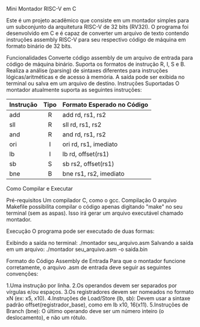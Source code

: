 Mini Montador RISC-V em C

  Este é um projeto acadêmico que consiste em um montador simples para um subconjunto da arquitetura RISC-V de 32 bits (RV32I). 
  O programa foi desenvolvido em C e é capaz de converter um arquivo de texto contendo instruções assembly RISC-V para seu respectivo código de máquina em formato binário de 32 bits.

Funcionalidades
  Converte código assembly de um arquivo de entrada para código de máquina binário.
  Suporta os formatos de instrução R, I, S e B.
  Realiza a análise (parsing) de sintaxes diferentes para instruções lógicas/aritméticas e de acesso à memória.
  A saída pode ser exibida no terminal ou salva em um arquivo de destino.
Instruções Suportadas
  O montador atualmente suporta as seguintes instruções:

| Instrução | Tipo | Formato Esperado no Código |
| :-------- | :--: | :------------------------- |
| add     |  R   | add rd, rs1, rs2         |
| sll     |  R   | sll rd, rs1, rs2         |
| and     |  R   | and rd, rs1, rs2         |
| ori     |  I   | ori rd, rs1, imediato    |
| lb      |  I   | lb rd, offset(rs1)       |
| sb      |  S   | sb rs2, offset(rs1)      |
| bne     |  B   | bne rs1, rs2, imediato   |

Como Compilar e Executar

Pré-requisitos
  Um compilador C, como o gcc.
Compilação
  O arquivo Makefile possibilita compilar o código apenas digitando "make" no seu terminal (sem as aspas).
  Isso irá gerar um arquivo executável chamado montador.
  
Execução
  O programa pode ser executado de duas formas:
  
  Exibindo a saída no terminal: ./montador seu_arquivo.asm
  Salvando a saída em um arquivo: ./montador seu_arquivo.asm -o saida.bin

Formato do Código Assembly de Entrada
  Para que o montador funcione corretamente, o arquivo .asm de entrada deve seguir as seguintes convenções:
  
  1.Uma instrução por linha.
  2.Os operandos devem ser separados por vírgulas e/ou espaços.
  3.Os registradores devem ser nomeados no formato xN (ex: x5, x10).
  4.Instruções de Load/Store (lb, sb): Devem usar a sintaxe padrão offset(registrador_base), como em lb x10, 16(x11).
  5.Instruções de Branch (bne): O último operando deve ser um número inteiro (o deslocamento), e não um rótulo.
